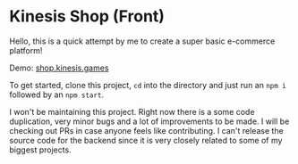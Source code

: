 # Kinesis Shop (Front)

Hello, this is a quick attempt by me to create a super basic e-commerce platform!

Demo: [shop.kinesis.games](https://shop.kinesis.games)

To get started, clone this project, `cd` into the directory and just run an `npm i` followed by an `npm start`.

I won't be maintaining this project. Right now there is a some code duplication, very minor bugs and a lot of improvements to be made. I will be
checking out PRs in case anyone feels like contributing. I can't release the source code for the backend since it is very closely related to some
of my biggest projects.
